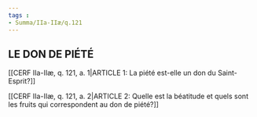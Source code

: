```yaml
---
tags : 
- Summa/IIa-IIæ/q.121
---
```


## LE DON DE PIÉTÉ

[[CERF IIa-IIæ, q. 121, a. 1|ARTICLE 1: La piété est-elle un don du Saint-Esprit?]]

[[CERF IIa-IIæ, q. 121, a. 2|ARTICLE 2: Quelle est la béatitude et quels sont les fruits qui correspondent au don de piété?]]

